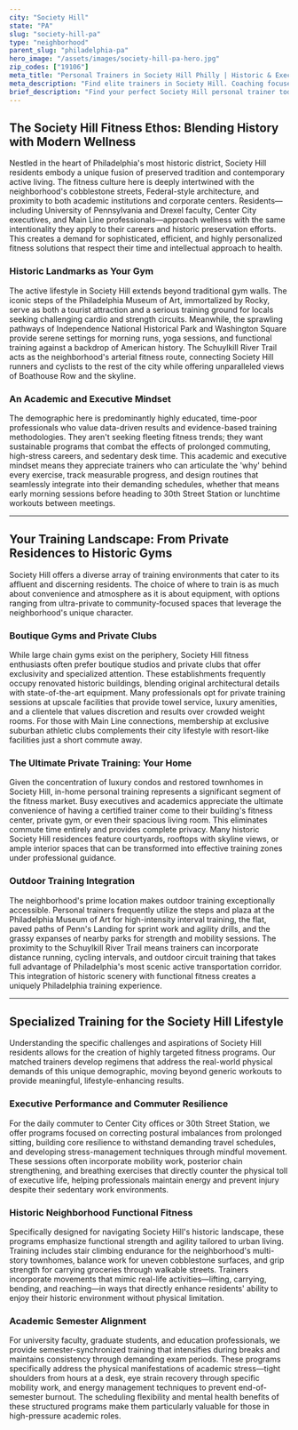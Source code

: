 ```yaml
---
city: "Society Hill"
state: "PA"
slug: "society-hill-pa"
type: "neighborhood"
parent_slug: "philadelphia-pa"
hero_image: "/assets/images/society-hill-pa-hero.jpg"
zip_codes: ["19106"]
meta_title: "Personal Trainers in Society Hill Philly | Historic & Executive Wellness"
meta_description: "Find elite trainers in Society Hill. Coaching focused on historic residential gyms, stress management, and scenic Delaware River running."
brief_description: "Find your perfect Society Hill personal trainer today. Our expert matching service connects you with certified fitness professionals who understand the unique needs of Philadelphia's historic, academic, and executive commuter demographic. Whether you prefer private sessions in your Society Hill residence, workouts along the Schuylkill River Trail, or training at exclusive local gyms, we'll match you with a trainer who specializes in your goals. From stress management for busy professionals to functional fitness that complements our historic neighborhood lifestyle, achieve sustainable results with a trainer perfectly suited to your Philadelphia life. Start your transformation now."
---
```

## The Society Hill Fitness Ethos: Blending History with Modern Wellness

Nestled in the heart of Philadelphia's most historic district, Society Hill residents embody a unique fusion of preserved tradition and contemporary active living. The fitness culture here is deeply intertwined with the neighborhood's cobblestone streets, Federal-style architecture, and proximity to both academic institutions and corporate centers. Residents—including University of Pennsylvania and Drexel faculty, Center City executives, and Main Line professionals—approach wellness with the same intentionality they apply to their careers and historic preservation efforts. This creates a demand for sophisticated, efficient, and highly personalized fitness solutions that respect their time and intellectual approach to health.

### Historic Landmarks as Your Gym

The active lifestyle in Society Hill extends beyond traditional gym walls. The iconic steps of the Philadelphia Museum of Art, immortalized by Rocky, serve as both a tourist attraction and a serious training ground for locals seeking challenging cardio and strength circuits. Meanwhile, the sprawling pathways of Independence National Historical Park and Washington Square provide serene settings for morning runs, yoga sessions, and functional training against a backdrop of American history. The Schuylkill River Trail acts as the neighborhood's arterial fitness route, connecting Society Hill runners and cyclists to the rest of the city while offering unparalleled views of Boathouse Row and the skyline.

### An Academic and Executive Mindset

The demographic here is predominantly highly educated, time-poor professionals who value data-driven results and evidence-based training methodologies. They aren't seeking fleeting fitness trends; they want sustainable programs that combat the effects of prolonged commuting, high-stress careers, and sedentary desk time. This academic and executive mindset means they appreciate trainers who can articulate the 'why' behind every exercise, track measurable progress, and design routines that seamlessly integrate into their demanding schedules, whether that means early morning sessions before heading to 30th Street Station or lunchtime workouts between meetings.

---

## Your Training Landscape: From Private Residences to Historic Gyms

Society Hill offers a diverse array of training environments that cater to its affluent and discerning residents. The choice of where to train is as much about convenience and atmosphere as it is about equipment, with options ranging from ultra-private to community-focused spaces that leverage the neighborhood's unique character.

### Boutique Gyms and Private Clubs

While large chain gyms exist on the periphery, Society Hill fitness enthusiasts often prefer boutique studios and private clubs that offer exclusivity and specialized attention. These establishments frequently occupy renovated historic buildings, blending original architectural details with state-of-the-art equipment. Many professionals opt for private training sessions at upscale facilities that provide towel service, luxury amenities, and a clientele that values discretion and results over crowded weight rooms. For those with Main Line connections, membership at exclusive suburban athletic clubs complements their city lifestyle with resort-like facilities just a short commute away.

### The Ultimate Private Training: Your Home

Given the concentration of luxury condos and restored townhomes in Society Hill, in-home personal training represents a significant segment of the fitness market. Busy executives and academics appreciate the ultimate convenience of having a certified trainer come to their building's fitness center, private gym, or even their spacious living room. This eliminates commute time entirely and provides complete privacy. Many historic Society Hill residences feature courtyards, rooftops with skyline views, or ample interior spaces that can be transformed into effective training zones under professional guidance.

### Outdoor Training Integration

The neighborhood's prime location makes outdoor training exceptionally accessible. Personal trainers frequently utilize the steps and plaza at the Philadelphia Museum of Art for high-intensity interval training, the flat, paved paths of Penn's Landing for sprint work and agility drills, and the grassy expanses of nearby parks for strength and mobility sessions. The proximity to the Schuylkill River Trail means trainers can incorporate distance running, cycling intervals, and outdoor circuit training that takes full advantage of Philadelphia's most scenic active transportation corridor. This integration of historic scenery with functional fitness creates a uniquely Philadelphia training experience.

---

## Specialized Training for the Society Hill Lifestyle

Understanding the specific challenges and aspirations of Society Hill residents allows for the creation of highly targeted fitness programs. Our matched trainers develop regimens that address the real-world physical demands of this unique demographic, moving beyond generic workouts to provide meaningful, lifestyle-enhancing results.

### Executive Performance and Commuter Resilience

For the daily commuter to Center City offices or 30th Street Station, we offer programs focused on correcting postural imbalances from prolonged sitting, building core resilience to withstand demanding travel schedules, and developing stress-management techniques through mindful movement. These sessions often incorporate mobility work, posterior chain strengthening, and breathing exercises that directly counter the physical toll of executive life, helping professionals maintain energy and prevent injury despite their sedentary work environments.

### Historic Neighborhood Functional Fitness

Specifically designed for navigating Society Hill's historic landscape, these programs emphasize functional strength and agility tailored to urban living. Training includes stair climbing endurance for the neighborhood's multi-story townhomes, balance work for uneven cobblestone surfaces, and grip strength for carrying groceries through walkable streets. Trainers incorporate movements that mimic real-life activities—lifting, carrying, bending, and reaching—in ways that directly enhance residents' ability to enjoy their historic environment without physical limitation.

### Academic Semester Alignment

For university faculty, graduate students, and education professionals, we provide semester-synchronized training that intensifies during breaks and maintains consistency through demanding exam periods. These programs specifically address the physical manifestations of academic stress—tight shoulders from hours at a desk, eye strain recovery through specific mobility work, and energy management techniques to prevent end-of-semester burnout. The scheduling flexibility and mental health benefits of these structured programs make them particularly valuable for those in high-pressure academic roles.